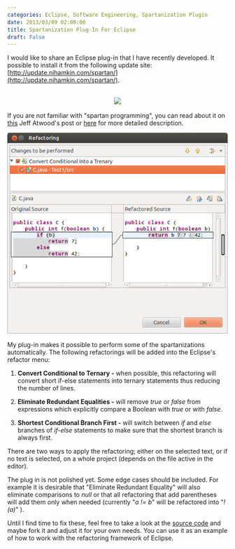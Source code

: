 ```yaml
---
categories: Eclipse, Software Engineering, Spartanization Plugin
date: 2013/03/09 02:00:00
title: Spartanization Plug-In For Eclipse
draft: False
---
```


I would like to share an Eclipse plug-in that I have recently developed. It possible to install it from the following  update site: [http://update.nihamkin.com/spartan/](http://update.nihamkin.com/spartan/). 

<p align="center">
<script type="text/javascript">
       url_site = 'http://marketplace.eclipse.org/node/722342';
</script>
<script src="http://marketplace.eclipse.org/sites/all/modules/custom/eclipse_drigg_external/js/button.js" type="text/javascript"></script>
<br>
<a href="http://marketplace.eclipse.org/marketplace-client-intro?mpc_install=722342" title="Drag and drop into a running Eclipse Indigo workspace to install Spartan Refactoring">
  <img src="http://marketplace.eclipse.org/sites/all/modules/custom/marketplace/images/installbutton.png"/>
</a>
</p>

If you are not familiar with "spartan programming", you can read about it on [this](http://www.codinghorror.com/blog/2008/07/spartan-programming.html) Jeff Atwood's post or [here](http://ssdl-wiki.cs.technion.ac.il/wiki/index.php/Spartan_programming) for more detailed description.



![Refactoring Example](/files/spartanization_refactoring.png)

My plug-in makes it possible to perform some of the spartanizations automatically. The following refactorings will be added into the Eclipse's refactor menu:

1. **Convert Conditional to Ternary -** when possible, this refactoring will convert short if-else statements into ternary statements thus reducing the number of lines.

2. **Eliminate Redundant Equalities -** will remove *true* or *false* from expressions which explicitly compare a Boolean with *true* or with *false*.

3. **Shortest Conditional Branch First -** will switch between *if* and *else* branches of *if-else* statements to make sure that the shortest branch is always first.

There are two ways to apply the refactoring; either on the selected text, or if no text is selected, on a whole project (depends on the file active in the editor).

The plug in is not polished yet. Some edge cases should be included. For example it is desirable that "Eliminate Redundant Equality" will also eliminate comparisons to *null* or that all refactoring that add parentheses will add them only when needed (currently "*a != b*" will be refactored into "*!(a)*" ).

Until I find time to fix these, feel free to take a look at the [source code](https://bitbucket.org/alkhimey/spartanrefactoring) and maybe fork it and adjust it for your own needs. You can use it as an example of how to work with the refactoring framework of Eclipse.

